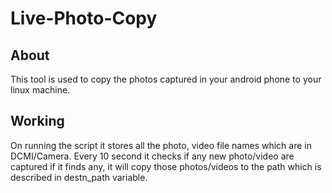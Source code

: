 # Live-Photo-Copy 
## About 
This tool is used to copy the photos captured in your android phone to your linux machine.

## Working 
On running the script it stores all the photo, video file names which are in DCMI/Camera.
Every 10 second it checks if any new photo/video are captured if it finds any, it will copy those photos/videos to the path which is described in destn_path variable. 
